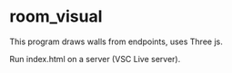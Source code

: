 # room_visual
This program draws walls from endpoints, uses Three js.

Run index.html on a server (VSC Live server).
